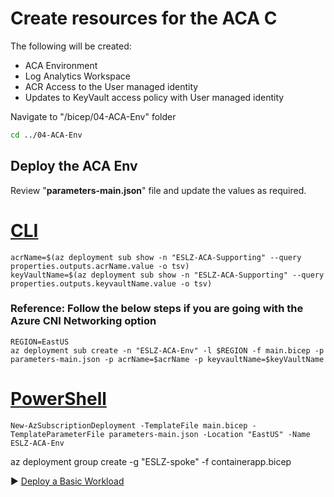 # Create resources for the ACA C

The following will be created:

* ACA Environment 
* Log Analytics Workspace
* ACR Access to the User managed identity
* Updates to KeyVault access policy with User managed identity

Navigate to "/bicep/04-ACA-Env" folder

```bash
cd ../04-ACA-Env
```


## Deploy the ACA Env
Review "**parameters-main.json**" file and update the values as required. 
        

# [CLI](#tab/CLI)

```azurecli
acrName=$(az deployment sub show -n "ESLZ-ACA-Supporting" --query properties.outputs.acrName.value -o tsv)
keyVaultName=$(az deployment sub show -n "ESLZ-ACA-Supporting" --query properties.outputs.keyvaultName.value -o tsv)
```

### Reference: Follow the below steps if you are going with the Azure CNI Networking option

```
REGION=EastUS
az deployment sub create -n "ESLZ-ACA-Env" -l $REGION -f main.bicep -p parameters-main.json -p acrName=$acrName -p keyvaultName=$keyVaultName 
```


# [PowerShell](#tab/PowerShell)

```azurepowershell
New-AzSubscriptionDeployment -TemplateFile main.bicep -TemplateParameterFile parameters-main.json -Location "EastUS" -Name ESLZ-ACA-Env
```

 az deployment group create -g "ESLZ-spoke"   -f containerapp.bicep

:arrow_forward: [Deploy a Basic Workload](./07-workload.md)
